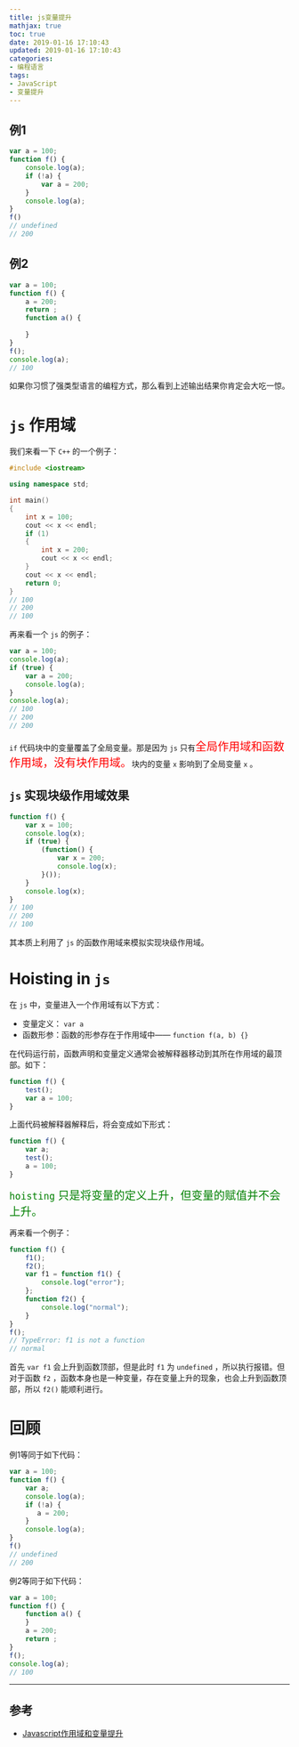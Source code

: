 ```yaml
---
title: js变量提升
mathjax: true
toc: true
date: 2019-01-16 17:10:43
updated: 2019-01-16 17:10:43
categories:
- 编程语言
tags:
- JavaScript
- 变量提升
---
```


## 例1

```js
var a = 100;
function f() {
    console.log(a);
    if (!a) {
        var a = 200;
    }
    console.log(a);
}
f()
// undefined
// 200
```

## 例2

```js
var a = 100;
function f() {
    a = 200;
    return ;
    function a() {
        
    }
}
f();
console.log(a);
// 100
```

如果你习惯了强类型语言的编程方式，那么看到上述输出结果你肯定会大吃一惊。



# `js` 作用域

我们来看一下 `C++` 的一个例子：

```cpp
#include <iostream>

using namespace std;

int main()
{
	int x = 100;
	cout << x << endl;
	if (1)
	{
		int x = 200;
		cout << x << endl;
	}
	cout << x << endl;
	return 0;
}
// 100
// 200
// 100
```

再来看一个 `js` 的例子：

```js
var a = 100;
console.log(a);
if (true) {
    var a = 200;
    console.log(a);
}
console.log(a);
// 100
// 200
// 200
```

 `if` 代码块中的变量覆盖了全局变量。那是因为 `js` 只有<span style="color: red; font-size: 20px">全局作用域和函数作用域，没有块作用域。</span>块内的变量 `x` 影响到了全局变量 `x` 。

## `js` 实现块级作用域效果

```js
function f() {
    var x = 100;
    console.log(x);
    if (true) {
        (function() {
            var x = 200;
            console.log(x);
        }());
    }
    console.log(x);
}
// 100
// 200
// 100
```

其本质上利用了 `js` 的函数作用域来模拟实现块级作用域。

# Hoisting in `js`

在 `js` 中，变量进入一个作用域有以下方式：

- 变量定义： `var a`
- 函数形参：函数的形参存在于作用域中—— `function f(a, b) {}`

在代码运行前，函数声明和变量定义通常会被解释器移动到其所在作用域的最顶部。如下：

```js
function f() {
    test();
    var a = 100;
}
```

上面代码被解释器解释后，将会变成如下形式：

```js
function f() {
    var a;
    test();
    a = 100;
}
```

<span style="color: green; font-size: 20px"> `hoisting` 只是将变量的定义上升，但变量的赋值并不会上升。</span>

再来看一个例子：

```js
function f() {
    f1();
    f2();
    var f1 = function f1() {
        console.log("error");
    };
    function f2() {
        console.log("normal");
    }
}
f();
// TypeError: f1 is not a function
// normal
```

首先 `var f1` 会上升到函数顶部，但是此时 `f1` 为 `undefined` ，所以执行报错。但对于函数 `f2` ，函数本身也是一种变量，存在变量上升的现象，也会上升到函数顶部，所以 `f2()` 能顺利进行。

# 回顾

例1等同于如下代码：

```js
var a = 100;
function f() {
    var a;
    console.log(a);
    if (!a) {
       a = 200;
    }
    console.log(a);
}
f()
// undefined
// 200
```

例2等同于如下代码：

```js
var a = 100;
function f() {
    function a() {
    }
    a = 200;
    return ;   
}
f();
console.log(a);
// 100
```

___

## 参考
- [Javascript作用域和变量提升](https://segmentfault.com/a/1190000003114255#articleHeader1)